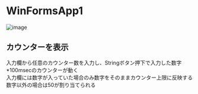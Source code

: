 # WinFormsApp1
![image](https://user-images.githubusercontent.com/71473157/214867923-b0c4f179-8a02-4826-943f-3bbb5b5d7f6d.png)
## カウンターを表示
入力欄から任意のカウンター数を入力し、Stringボタン押下で入力した数字*100msecのカウンターが動く<br>
入力欄には数字が入っていた場合のみ数字をそのままカウンター上限に反映する<br>
数字以外の場合は50が割り当てられる<br>

